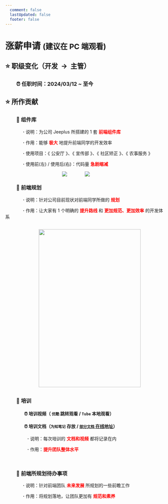 ```yaml
---
  comment: false
  lastUpdated: false
  footer: false
---
```


<BackTop />

<style lang="scss" scoped>
  :deep(.vue-office-pdf-wrapper) {
    background-color: transparent !important;
    mix-blend-mode: difference;
  }
</style>

# 涨薪申请 <small>(建议在 PC 端观看)</small>

<Font />

## ⭐️ 职级变化（开发&nbsp;&nbsp;→&nbsp;&nbsp;主管）

### &nbsp; &nbsp; &nbsp; &nbsp; &nbsp;⏰ 任职时间：2024/03/12 ~ 至今

## ⭐️ 所作贡献

### &nbsp; &nbsp; &nbsp; &nbsp; &nbsp;🚀 组件库

  <div style="text-indent: 4em">
    <p>
      <b>·</b> 说明：为公司 Jeeplus 所搭建的 1 套 <b style="color: red">前端组件库</b>
    </p>
    <p>
      <b>·</b> 作用：能够 <b style="color: red">极大</b> 地提升前端同学的开发效率
    </p>
    <p>
      <b>·</b> 使用项目：《 公安厅 》、《 宣传部 》、《 社区矫正 》、《 农事服务 》
    </p>
    <p>
      <b>·</b> 使用前(左) / 使用后(右)：代码量 <b style="color: red">急剧缩减</b>
      <div style="display: flex; justify-content: center;">
        <img src="https://zx-picture-bed.oss-cn-beijing.aliyuncs.com/images/code-old.png" style="max-height: 800px; overflow-y: auto;" />
        <img src="https://zx-picture-bed.oss-cn-beijing.aliyuncs.com/images/code-new.png" style="max-height: 800px; overflow-y: auto;" />  
      </div>
    </p>
  </div>

### &nbsp; &nbsp; &nbsp; &nbsp; &nbsp;🚀 前端规划

<div style="text-indent: 4em">
  <p>
    <b>·</b> 说明：针对公司目前现状对前端同学所做的 <b style="color: red">规划</b>
  </p>
  <p>
    <b>·</b> 作用：让大家有 1 个明确的 <b style="color: red">提升路线</b> 和 <b style="color: red">更加规范、更加效率</b> 的开发体系
  </p>
  <img src="https://zx-picture-bed.oss-cn-beijing.aliyuncs.com/images/%E5%89%8D%E7%AB%AF%E8%A7%84%E5%88%92_v1.svg" style="width: 80%; height: 500px; display: block; margin: 30px auto;" />
</div>

### &nbsp; &nbsp; &nbsp; &nbsp; &nbsp;🚀 培训

#### &nbsp; &nbsp; &nbsp; &nbsp; &nbsp; &nbsp; &nbsp; &nbsp; &nbsp; ⏰ 培训视频（ **`优酷`** 跳转观看 / **`Tube`** 本地观看）

#### &nbsp; &nbsp; &nbsp; &nbsp; &nbsp; &nbsp; &nbsp; &nbsp; &nbsp; ⏰ 培训文档（**`为知笔记`** 存放 / <a href="https://qtmyx.netlify.app/other/vben/example"> **`部分文档`** 在线地址</a>）

<div style="text-indent: 5em">
  <p>
    <b>·</b> 说明：每次培训的 <b style="color: red">文档和视频</b> 都将记录在内
  </p>
  <p>
    <b>·</b> 作用：<b style="color: red">提升团队整体水平</b>
  </p>
</div>

<br />

<Swiper />

### &nbsp; &nbsp; &nbsp; &nbsp; &nbsp;🚀 前端所规划待办事项

<div style="text-indent: 4em">
  <p>
    <b>·</b> 说明：针对前端团队 <b style="color: red">未来发展</b> 所规划的一些前瞻工作
  </p>
  <p>
    <b>·</b> 作用：将规划落地，让团队更加有 <b style="color: red">规范和素养</b>
  </p>
</div>

<VueOfficePdf src="/待办事项.pdf" />

<script setup>
import Swiper from './Swiper.vue';
import Font from './Font.vue';
import VueOfficePdf from "@vue-office/pdf";

document.addEventListener("DOMContentLoaded", function() {
  var lazyVideos = [].slice.call(document.querySelectorAll("video.lazy-load"));
  if ("IntersectionObserver" in window) {
    let lazyVideoObserver = new IntersectionObserver(function(entries, observer) {
      entries.forEach(function(entry) {
        if (entry.isIntersecting) {
          let lazyVideo = entry.target;
          for (var source in lazyVideo.children) {
            var videoSource = lazyVideo.children[source];
            if (typeof videoSource.tagName === "string" && videoSource.tagName === "SOURCE") {
              videoSource.src = videoSource.dataset.src;
            }
          }
          lazyVideo.load();
          lazyVideo.classList.remove("lazy-load");
          lazyVideoObserver.unobserve(lazyVideo);
        }
      });
    });
    lazyVideos.forEach(function(lazyVideo) {
      lazyVideoObserver.observe(lazyVideo);
    });
  }
});
</script>
